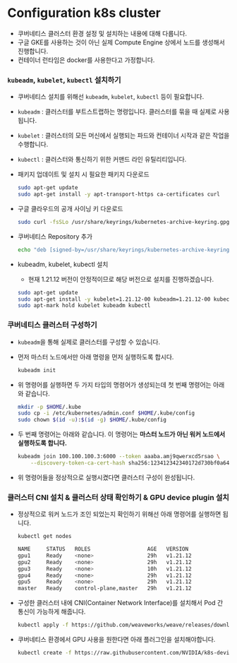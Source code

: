 # Configuration k8s cluster

- 쿠버네티스 클러스터 환경 설정 및 설치하는 내용에 대해 다룹니다.
- 구글 GKE를 사용하는 것이 아닌 실제 Compute Engine 상에서 노드를 생성해서 진행합니다.
- 컨테이너 런타임은 docker를 사용한다고 가정합니다.

### `kubeadm`, `kubelet`, `kubectl` 설치하기

- 쿠버네티스 설치를 위해선 `kubeadm`, `kubelet`, `kubectl` 등이 필요합니다.
- `kubeadm` : 클러스터를 부트스트랩하는 명령입니다. 클러스터를 묶을 때 실제로 사용됩니다.
- `kubelet` : 클러스터의 모든 머신에서 실행되는 파드와 컨테이너 시작과 같은 작업을 수행합니다.
- `kubectl` : 클러스터와 통신하기 위한 커맨드 라인 유틸리티입니다.  
  

- 패키지 업데이트 및 설치 시 필요한 패키지 다운로드
    
    ```bash
    sudo apt-get update
    sudo apt-get install -y apt-transport-https ca-certificates curl
    ```
    
- 구글 클라우드의 공개 사이닝 키 다운로드
    
    ```bash
    sudo curl -fsSLo /usr/share/keyrings/kubernetes-archive-keyring.gpg https://packages.cloud.google.com/apt/doc/apt-key.gpg
    ```
    
- 쿠버네티스 Repository 추가
    
    ```bash
    echo "deb [signed-by=/usr/share/keyrings/kubernetes-archive-keyring.gpg] https://apt.kubernetes.io/ kubernetes-xenial main" | sudo tee /etc/apt/sources.list.d/kubernetes.list
    ```
    
- kubeadm, kubelet, kubectl 설치
    - 현재 1.21.12 버전이 안정적이므로 해당 버전으로 설치를 진행하겠습니다.
    
    ```bash
    sudo apt-get update
    sudo apt-get install -y kubelet=1.21.12-00 kubeadm=1.21.12-00 kubectl=1.21.12-00
    sudo apt-mark hold kubelet kubeadm kubectl
    ```
    

### 쿠버네티스 클러스터 구성하기

- `kubeadm`을 통해 실제로 클러스터를 구성할 수 있습니다.
- 먼저 마스터 노드에서만 아래 명령을 먼저 실행하도록 합시다.
    
    ```bash
    kubeadm init
    ```
    
- 위 명령어를 실행하면 두 가지 타입의 명령어가 생성되는데 첫 번째 명령어는 아래와 같습니다.
    
    ```bash
    mkdir -p $HOME/.kube
    sudo cp -i /etc/kubernetes/admin.conf $HOME/.kube/config
    sudo chown $(id -u):$(id -g) $HOME/.kube/config
    ```
    
- 두 번째 명령어는 아래와 같습니다. 이 명령어는 **마스터 노드가 아닌 워커 노드에서 실행하도록 합니다.**
    
    ```bash
    kubeadm join 100.100.100.3:6000 --token aaaba.amj9qwerxcd5rsao \
    	--discovery-token-ca-cert-hash sha256:123412342340172d730bf0a648052dwer63143a8342136batret9570
    ```
    
- 위 명령어들을 정상적으로 실행시켰다면 클러스터 구성이 완성됩니다.

### 클러스터 CNI 설치 & 클러스터 상태 확인하기 & GPU device plugin 설치

- 정상적으로 워커 노드가 조인 되었는지 확인하기 위해선 아래 명령어를 실행하면 됩니다.
    
    ```bash
    kubectl get nodes
    
    NAME     STATUS   ROLES                  AGE   VERSION
    gpu1     Ready    <none>                 29h   v1.21.12
    gpu2     Ready    <none>                 29h   v1.21.12
    gpu3     Ready    <none>                 10h   v1.21.12
    gpu4     Ready    <none>                 29h   v1.21.12
    gpu5     Ready    <none>                 29h   v1.21.12
    master   Ready    control-plane,master   29h   v1.21.12
    ```
    
- 구성한 클러스터 내에 CNI(Container Network Interface)를 설치해서 Pod 간 통신이 가능하게 해줍니다.
    
    ```bash
    kubectl apply -f https://github.com/weaveworks/weave/releases/download/v2.8.1/weave-daemonset-k8s.yaml
    ```
    
- 쿠버네티스 환경에서 GPU 사용을 원한다면 아래 플러그인을 설치해야합니다.
    
    ```bash
    kubectl create -f https://raw.githubusercontent.com/NVIDIA/k8s-device-plugin/v0.12.2/nvidia-device-plugin.yml
    ```